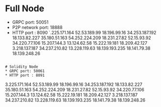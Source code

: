 # Full Node
* GRPC port: 50051
* P2P network port: 18888
* HTTP port : 8090
`.225.171.164
52.53.189.99
18.196.99.16
34.253.187.192
18.133.82.227
35.180.51.163
54.252.224.209
18.231.27.82
52.15.93.92
34.220.77.106
15.207.144.3
13.124.62.58
15.222.19.181
18.209.42.127
3.218.137.187
34.237.210.82
13.228.119.63
18.139.193.235
18.141.79.38
18.139.248.26
```

# Solidity Node
* GRPC port: 50061
* HTTP port : 8091
```
3.225.171.164
52.53.189.99
18.196.99.16
34.253.187.192
18.133.82.227
35.180.51.163
54.252.224.209
18.231.27.82
52.15.93.92
34.220.77.106
15.207.144.3
13.124.62.58
15.222.19.181
18.209.42.127
3.218.137.187
34.237.210.82
13.228.119.63
18.139.193.235
18.141.79.38
18.139.248.26
```
